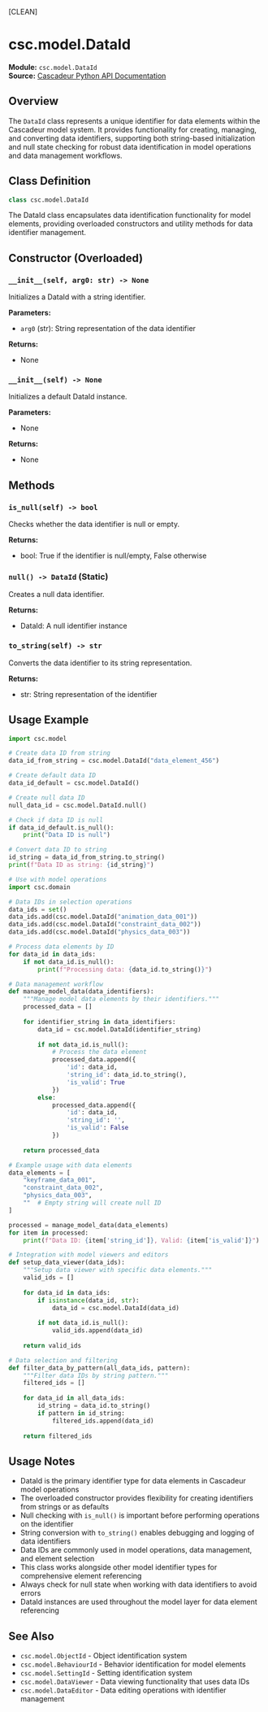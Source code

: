 [CLEAN]

# csc.model.DataId

**Module:** `csc.model.DataId`  
**Source:** [Cascadeur Python API Documentation](https://cascadeur.com/python-api/_generate/csc.model.DataId.html)

## Overview

The `DataId` class represents a unique identifier for data elements within the Cascadeur model system. It provides functionality for creating, managing, and converting data identifiers, supporting both string-based initialization and null state checking for robust data identification in model operations and data management workflows.

## Class Definition

```python
class csc.model.DataId
```

The DataId class encapsulates data identification functionality for model elements, providing overloaded constructors and utility methods for data identifier management.

## Constructor (Overloaded)

### `__init__(self, arg0: str) -> None`

Initializes a DataId with a string identifier.

**Parameters:**
- `arg0` (str): String representation of the data identifier

**Returns:**
- None

### `__init__(self) -> None`

Initializes a default DataId instance.

**Parameters:**
- None

**Returns:**
- None

## Methods

### `is_null(self) -> bool`

Checks whether the data identifier is null or empty.

**Returns:**
- bool: True if the identifier is null/empty, False otherwise

### `null() -> DataId` (Static)

Creates a null data identifier.

**Returns:**
- DataId: A null identifier instance

### `to_string(self) -> str`

Converts the data identifier to its string representation.

**Returns:**
- str: String representation of the identifier

## Usage Example

```python
import csc.model

# Create data ID from string
data_id_from_string = csc.model.DataId("data_element_456")

# Create default data ID
data_id_default = csc.model.DataId()

# Create null data ID
null_data_id = csc.model.DataId.null()

# Check if data ID is null
if data_id_default.is_null():
    print("Data ID is null")

# Convert data ID to string
id_string = data_id_from_string.to_string()
print(f"Data ID as string: {id_string}")

# Use with model operations
import csc.domain

# Data IDs in selection operations
data_ids = set()
data_ids.add(csc.model.DataId("animation_data_001"))
data_ids.add(csc.model.DataId("constraint_data_002"))
data_ids.add(csc.model.DataId("physics_data_003"))

# Process data elements by ID
for data_id in data_ids:
    if not data_id.is_null():
        print(f"Processing data: {data_id.to_string()}")

# Data management workflow
def manage_model_data(data_identifiers):
    """Manage model data elements by their identifiers."""
    processed_data = []
    
    for identifier_string in data_identifiers:
        data_id = csc.model.DataId(identifier_string)
        
        if not data_id.is_null():
            # Process the data element
            processed_data.append({
                'id': data_id,
                'string_id': data_id.to_string(),
                'is_valid': True
            })
        else:
            processed_data.append({
                'id': data_id,
                'string_id': '',
                'is_valid': False
            })
    
    return processed_data

# Example usage with data elements
data_elements = [
    "keyframe_data_001",
    "constraint_data_002", 
    "physics_data_003",
    ""  # Empty string will create null ID
]

processed = manage_model_data(data_elements)
for item in processed:
    print(f"Data ID: {item['string_id']}, Valid: {item['is_valid']}")

# Integration with model viewers and editors
def setup_data_viewer(data_ids):
    """Setup data viewer with specific data elements."""
    valid_ids = []
    
    for data_id in data_ids:
        if isinstance(data_id, str):
            data_id = csc.model.DataId(data_id)
        
        if not data_id.is_null():
            valid_ids.append(data_id)
    
    return valid_ids

# Data selection and filtering
def filter_data_by_pattern(all_data_ids, pattern):
    """Filter data IDs by string pattern."""
    filtered_ids = []
    
    for data_id in all_data_ids:
        id_string = data_id.to_string()
        if pattern in id_string:
            filtered_ids.append(data_id)
    
    return filtered_ids
```

## Usage Notes

- DataId is the primary identifier type for data elements in Cascadeur model operations
- The overloaded constructor provides flexibility for creating identifiers from strings or as defaults
- Null checking with `is_null()` is important before performing operations on the identifier
- String conversion with `to_string()` enables debugging and logging of data identifiers
- Data IDs are commonly used in model operations, data management, and element selection
- This class works alongside other model identifier types for comprehensive element referencing
- Always check for null state when working with data identifiers to avoid errors
- DataId instances are used throughout the model layer for data element referencing

## See Also

- `csc.model.ObjectId` - Object identification system
- `csc.model.BehaviourId` - Behavior identification for model elements
- `csc.model.SettingId` - Setting identification system
- `csc.model.DataViewer` - Data viewing functionality that uses data IDs
- `csc.model.DataEditor` - Data editing operations with identifier management